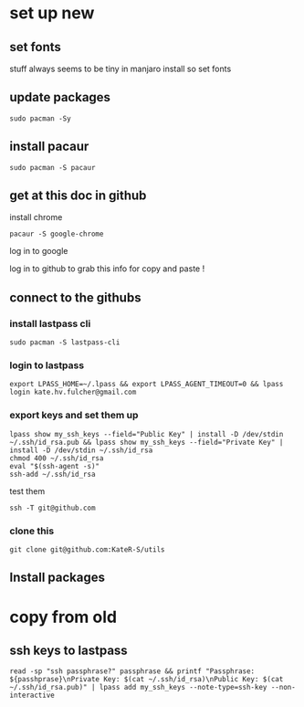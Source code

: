# set up new

## set fonts
stuff always seems to be tiny in manjaro install so set fonts


## update packages
`sudo pacman -Sy`

## install pacaur
`sudo pacman -S pacaur`

## get at this doc in github

install chrome

`pacaur -S google-chrome`

log in to google

log in to github to grab this info for copy and paste !

## connect to the githubs

### install lastpass cli

`sudo pacman -S lastpass-cli`

### login to lastpass

`export LPASS_HOME=~/.lpass && export LPASS_AGENT_TIMEOUT=0 && lpass login kate.hv.fulcher@gmail.com`

### export keys and set them up

```
lpass show my_ssh_keys --field="Public Key" | install -D /dev/stdin ~/.ssh/id_rsa.pub && lpass show my_ssh_keys --field="Private Key" | install -D /dev/stdin ~/.ssh/id_rsa
chmod 400 ~/.ssh/id_rsa
eval "$(ssh-agent -s)"
ssh-add ~/.ssh/id_rsa
```
test them

`ssh -T git@github.com`

### clone this
`git clone git@github.com:KateR-S/utils`

## Install packages


# copy from old

## ssh keys to lastpass
`read -sp "ssh passphrase?" passphrase && printf "Passphrase: ${passhprase}\nPrivate Key: $(cat ~/.ssh/id_rsa)\nPublic Key: $(cat ~/.ssh/id_rsa.pub)" | lpass add my_ssh_keys --note-type=ssh-key --non-interactive`
